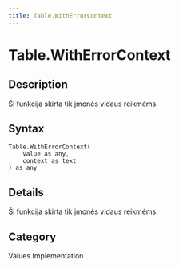 ```yaml
---
title: Table.WithErrorContext
---
```


# Table.WithErrorContext


## Description

Ši funkcija skirta tik įmonės vidaus reikmėms.


## Syntax

```powerquery
Table.WithErrorContext(
    value as any,
    context as text
) as any
```


## Details

Ši funkcija skirta tik įmonės vidaus reikmėms.



## Category
Values.Implementation
